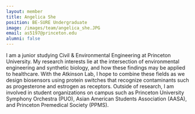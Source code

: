 ```yaml
---
layout: member
title: Angelica She
position: BE-SURE Undergraduate
image: /images/team/angelica_she.JPG
email: as5197@princeton.edu
alumni: false
---
```


I am a junior studying Civil & Environmental Engineering at Princeton University. My research interests lie at the intersection of environmental engineering and synthetic biology, and how these findings may be applied to healthcare. With the Atkinson Lab, I hope to combine these fields as we design biosensors using protein switches that recognize contaminants such as progesterone and estrogen as receptors. Outside of research, I am involved in student organizations on campus such as Princeton University Symphony Orchestra (PUO), Asian American Students Association (AASA), and Princeton Premedical Society (PPMS).
